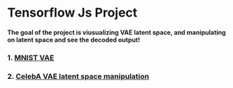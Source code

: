 # Tensorflow Js Project

#### The goal of the project is viusualizing VAE latent space, and manipulating on latent space and see the decoded output!

### 1. [MNIST VAE](TensorflowJs/MNIST_VAE_index.html)

### 2. [CelebA VAE latent space manipulation](TensorflowJs/celebA_VAE_index.html)
